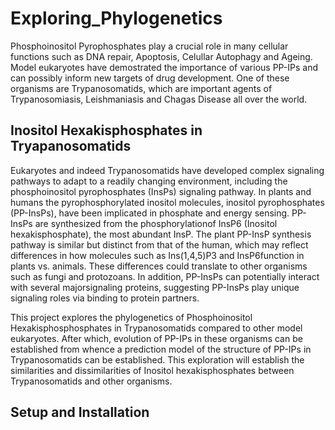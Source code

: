 # Exploring_Phylogenetics

Phosphoinositol Pyrophosphates play a crucial role in many cellular functions such as DNA repair, Apoptosis, Celullar Autophagy and Ageing. Model eukaryotes have demostrated the importance of various PP-IPs and can possibly inform new targets of drug development. One of these organisms are Trypanosomatids, which are important agents of Trypanosomiasis, Leishmaniasis and Chagas Disease all over the world. 

## Inositol Hexakisphosphates in Tryapanosomatids

Eukaryotes and indeed Trypanosomatids have developed complex signaling pathways to adapt to a readily changing environment, including the phosphoinositol pyrophosphates (InsPs) signaling pathway.  In plants and humans the pyrophosphorylated inositol molecules, inositol pyrophosphates (PP-InsPs), have been implicated in phosphate and energy sensing.  PP-InsPs are synthesized from the phosphorylationof InsP6 (Inositol hexakisphosphate), the most abundant InsP. The plant PP-InsP synthesis pathway is similar but distinct from that of the human, which may reflect differences in how molecules such as Ins(1,4,5)P3 and InsP6function in plants vs.  animals. These differences could translate to other organisms such as fungi and protozoans. In addition, PP-InsPs can potentially interact with several majorsignaling proteins, suggesting PP-InsPs play unique signaling roles via binding to protein partners.

This project explores the phylogenetics of Phosphoinositol Hexakisphosphosphates in Trypanosomatids compared to other model eukaryotes. After which, evolution of PP-IPs in these organisms can be established from whence a prediction model of the structure of PP-IPs in Trypanosomatids can be established. This exploration will establish the similarities and dissimilarities of Inositol hexakisphosphates between Trypanosomatids and other organisms.

## Setup and Installation

